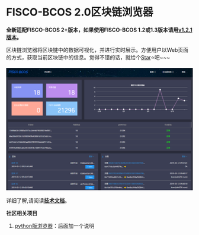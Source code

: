 # FISCO-BCOS 2.0区块链浏览器

**全新适配FISCO-BCOS 2+版本，如果使用FISCO-BCOS 1.2或1.3版本请用[v1.2.1版本](https://github.com/FISCO-BCOS/fisco-bcos-browser/releases/tag/v1.2.1)。**

区块链浏览器将区块链中的数据可视化，并进行实时展示。方便用户以Web页面的方式，获取当前区块链中的信息。觉得不错的话，就给个[Star](https://github.com/FISCO-BCOS/fisco-bcos-browser)⭐️吧~~~


![](./img/overview.png)

详细了解,请阅读[**技术文档**](https://fisco-bcos-documentation.readthedocs.io/zh_CN/latest/docs/browser/browser.html)。


**社区相关项目**

1. [python版浏览器](https://github.com/Wall-ee/FiscoBcos-PyConsole)：后面加一个说明

